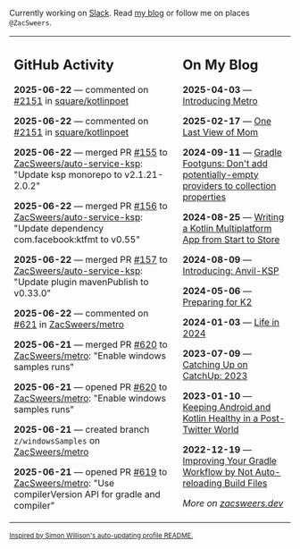 Currently working on [Slack](https://slack.com/). Read [my blog](https://zacsweers.dev/) or follow me on places `@ZacSweers`.

<table><tr><td valign="top" width="60%">

## GitHub Activity
<!-- githubActivity starts -->
**2025-06-22** — commented on [#2151](https://github.com/square/kotlinpoet/issues/2151#issuecomment-2994340154) in [square/kotlinpoet](https://github.com/square/kotlinpoet)

**2025-06-22** — commented on [#2151](https://github.com/square/kotlinpoet/issues/2151#issuecomment-2994333054) in [square/kotlinpoet](https://github.com/square/kotlinpoet)

**2025-06-22** — merged PR [#155](https://github.com/ZacSweers/auto-service-ksp/pull/155) to [ZacSweers/auto-service-ksp](https://github.com/ZacSweers/auto-service-ksp): "Update ksp monorepo to v2.1.21-2.0.2"

**2025-06-22** — merged PR [#156](https://github.com/ZacSweers/auto-service-ksp/pull/156) to [ZacSweers/auto-service-ksp](https://github.com/ZacSweers/auto-service-ksp): "Update dependency com.facebook:ktfmt to v0.55"

**2025-06-22** — merged PR [#157](https://github.com/ZacSweers/auto-service-ksp/pull/157) to [ZacSweers/auto-service-ksp](https://github.com/ZacSweers/auto-service-ksp): "Update plugin mavenPublish to v0.33.0"

**2025-06-22** — commented on [#621](https://github.com/ZacSweers/metro/issues/621#issuecomment-2994326215) in [ZacSweers/metro](https://github.com/ZacSweers/metro)

**2025-06-21** — merged PR [#620](https://github.com/ZacSweers/metro/pull/620) to [ZacSweers/metro](https://github.com/ZacSweers/metro): "Enable windows samples runs"

**2025-06-21** — opened PR [#620](https://github.com/ZacSweers/metro/pull/620) to [ZacSweers/metro](https://github.com/ZacSweers/metro): "Enable windows samples runs"

**2025-06-21** — created branch `z/windowsSamples` on [ZacSweers/metro](https://github.com/ZacSweers/metro)

**2025-06-21** — opened PR [#619](https://github.com/ZacSweers/metro/pull/619) to [ZacSweers/metro](https://github.com/ZacSweers/metro): "Use compilerVersion API for gradle and compiler"
<!-- githubActivity ends -->
</td><td valign="top" width="40%">

## On My Blog
<!-- blog starts -->
**2025-04-03** — [Introducing Metro](https://www.zacsweers.dev/introducing-metro/)

**2025-02-17** — [One Last View of Mom](https://www.zacsweers.dev/one-last-view-of-mom/)

**2024-09-11** — [Gradle Footguns: Don't add potentially-empty providers to collection properties](https://www.zacsweers.dev/gradle-footgun-adding-empty-providers-to-collection-properties/)

**2024-08-25** — [Writing a Kotlin Multiplatform App from Start to Store](https://www.zacsweers.dev/writing-a-kotlin-multiplatform-app-from-start-to-store/)

**2024-08-09** — [Introducing: Anvil-KSP](https://www.zacsweers.dev/introducing-anvil-ksp/)

**2024-05-06** — [Preparing for K2](https://www.zacsweers.dev/preparing-for-k2/)

**2024-01-03** — [Life in 2024](https://www.zacsweers.dev/life-in-2024/)

**2023-07-09** — [Catching Up on CatchUp: 2023](https://www.zacsweers.dev/catching-up-on-catchup-2023/)

**2023-01-10** — [Keeping Android and Kotlin Healthy in a Post-Twitter World](https://www.zacsweers.dev/keeping-android-healthy/)

**2022-12-19** — [Improving Your Gradle Workflow by Not Auto-reloading Build Files](https://www.zacsweers.dev/improving-your-workflow-by-not-auto-reloading-build-files/)
<!-- blog ends -->
_More on [zacsweers.dev](https://zacsweers.dev/)_
</td></tr></table>

<sub><a href="https://simonwillison.net/2020/Jul/10/self-updating-profile-readme/">Inspired by Simon Willison's auto-updating profile README.</a></sub>